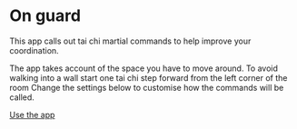 # On guard

This app calls out tai chi martial commands to help improve your coordination.
 
The app takes account of the space you have to move around. To avoid walking into a wall start one tai chi step forward from the left corner of the room
Change the settings below to customise how the commands will be called.

[Use the app](https://onguard.wheresrhys.co.uk)

